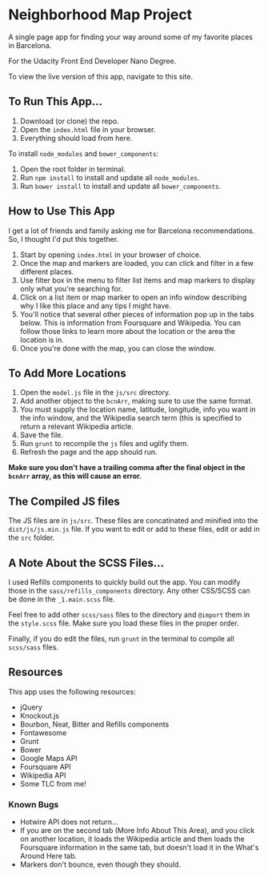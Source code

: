 # Neighborhood Map Project

A single page app for finding your way around some of my favorite places in Barcelona.

For the Udacity Front End Developer Nano Degree.

To view the live version of this app, navigate to this site. 


## To Run This App...

1. Download (or clone) the repo.
2. Open the `index.html` file in your browser. 
3. Everything should load from here.

To install `node_modules` and `bower_components`:

1. Open the root folder in terminal.
2. Run `npm install` to install and update all `node_modules`.
3. Run `bower install` to install and update all `bower_components`.


## How to Use This App

I get a lot of friends and family asking me for Barcelona recommendations. So, I thought I'd put this together.  

1. Start by opening `index.html` in your browser of choice.
2. Once the map and markers are loaded, you can click and filter in a few different places. 
3. Use filter box in the menu to filter list items and map markers to display only what you're searching for.
4. Click on a list item or map marker to open an info window describing why I like this place and any tips I might have.
5. You'll notice that several other pieces of information pop up in the tabs below. This is information from Foursquare and Wikipedia. You can follow those links to learn more about the location or the area the location is in. 
6. Once you're done with the map, you can close the window. 

## To Add More Locations

1. Open the `model.js` file in the `js/src` directory.
2. Add another object to the `bcnArr`, making sure to use the same format.
3. You must supply the location name, latitude, longitude, info you want in the info window, and the Wikipedia search term (this is specified to return a relevant Wikipedia article.
4. Save the file.
5. Run `grunt` to recompile the `js` files and uglify them. 
6. Refresh the page and the app should run. 

**Make sure you don't have a trailing comma after the final object in the `bcnArr` array, as this will cause an error.**

## The Compiled JS files   

The JS files are in `js/src`. These files are concatinated and minified into the `dist/js/js.min.js` file. If you want to edit or add to these files, edit or add in the `src` folder.

## A Note About the SCSS Files...

I used Refills components to quickly build out the app. You can modify those in the `sass/refills_components` directory. Any other CSS/SCSS can be done in the `_1.main.scss` file.

Feel free to add other `scss/sass` files to the directory and `@import` them in the `style.scss` file. Make sure you load these files in the proper order.

Finally, if you do edit the files, run `grunt` in the terminal to compile all `scss/sass` files. 

## Resources

This app uses the following resources:

- jQuery
- Knockout.js
- Bourbon, Neat, Bitter and Refills components
- Fontawesome
- Grunt
- Bower
- Google Maps API
- Foursquare API
- Wikipedia API
- Some TLC from me!

### Known Bugs

- Hotwire API does not return...
- If you are on the second tab (More Info About This Area), and you click on another location, it loads the Wikipedia article and then loads the Foursquare information in the same tab, but doesn't load it in the What's Around Here tab.
- Markers don't bounce, even though they should. 